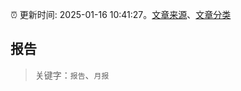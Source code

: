 :alarm_clock: 更新时间: 2025-01-16 10:41:27。[文章来源](/README.md)、[文章分类](/TAGS.md)

## 报告


> 关键字：`报告`、`月报`



